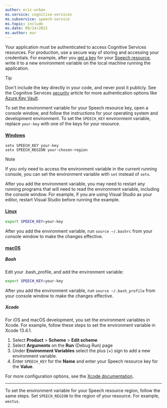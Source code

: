 ```yaml
---
author: eric-urban
ms.service: cognitive-services
ms.subservice: speech-service
ms.topic: include
ms.date: 09/14/2022
ms.author: eur
---
```


Your application must be authenticated to access Cognitive Services resources. For production, use a secure way of storing and accessing your credentials. For example, after you [get a key](~/articles/cognitive-services/cognitive-services-apis-create-account.md#get-the-keys-for-your-resource) for your <a href="https://portal.azure.com/#create/Microsoft.CognitiveServicesSpeechServices"  title="Create a Speech resource"  target="_blank">Speech resource</a>, write it to a new environment variable on the local machine running the application.

> [!TIP]
> Don't include the key directly in your code, and never post it publicly. See the Cognitive Services [security](../../../security-features.md) article for more authentication options like [Azure Key Vault](../../../use-key-vault.md). 

To set the environment variable for your Speech resource key, open a console window, and follow the instructions for your operating system and development environment. To set the `SPEECH_KEY` environment variable, replace `your-key` with one of the keys for your resource.

#### [Windows](#tab/windows)

```console
setx SPEECH_KEY your-key
setx SPEECH_REGION your-chosen-region
```

> [!NOTE]
> If you only need to access the environment variable in the current running console, you can set the environment variable with `set` instead of `setx`.

After you add the environment variable, you may need to restart any running programs that will need to read the environment variable, including the console window. For example, if you are using Visual Studio as your editor, restart Visual Studio before running the example.

#### [Linux](#tab/linux)

```bash
export SPEECH_KEY=your-key
```

After you add the environment variable, run `source ~/.bashrc` from your console window to make the changes effective.

#### [macOS](#tab/macos)

##### Bash

Edit your .bash_profile, and add the environment variable:

```bash
export SPEECH_KEY=your-key
```

After you add the environment variable, run `source ~/.bash_profile` from your console window to make the changes effective.

##### Xcode

For iOS and macOS development, you set the environment variables in Xcode. For example, follow these steps to set the environment variable in Xcode 13.4.1.

1. Select **Product** > **Scheme** > **Edit scheme**
1. Select **Arguments** on the **Run** (Debug Run) page
1. Under **Environment Variables** select the plus (+) sign to add a new environment variable. 
1. Enter `SPEECH_KEY` for the **Name** and enter your Speech resource key for the **Value**.

For more configuration options, see the [Xcode documentation](https://help.apple.com/xcode/#/dev745c5c974).
***

To set the environment variable for your Speech resource region, follow the same steps. Set `SPEECH_REGION` to the region of your resource. For example, `westus`.
